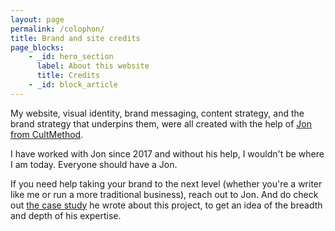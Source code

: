 ```yaml
---
layout: page
permalink: /colophon/
title: Brand and site credits
page_blocks:
    - _id: hero_section
      label: About this website
      title: Credits
    - _id: block_article
---
```


My website, visual identity, brand messaging, content strategy, and the brand strategy that underpins them, were all created with the help of [Jon from CultMethod](https://cultmethod.com).

I have worked with Jon since 2017 and without his help, I wouldn't be where I am today. Everyone should have a Jon.

If you need help taking your brand to the next level (whether you're a writer like me or run a more traditional business), reach out to Jon. And do check out [the case study](https://cultmethod.com/work/ed-latimore/) he wrote about this project, to get an idea of the breadth and depth of his expertise.